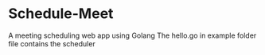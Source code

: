 # Schedule-Meet
A meeting scheduling web app using Golang
The hello.go in example folder file contains the scheduler
